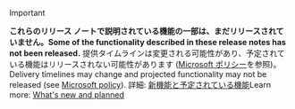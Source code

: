 > [!Important]
> <span data-ttu-id="fc626-101">**これらのリリース ノートで説明されている機能の一部は、まだリリースされていません。**</span><span class="sxs-lookup"><span data-stu-id="fc626-101">**Some of the functionality described in these release notes has not been released.**</span></span> <span data-ttu-id="fc626-102">提供タイムラインは変更される可能性があり、予定されている機能はリリースされない可能性があります ([Microsoft ポリシー](https://go.microsoft.com/fwlink/p/?linkid=2007332)を参照)。</span><span class="sxs-lookup"><span data-stu-id="fc626-102">Delivery timelines may change and projected functionality may not be released (see [Microsoft policy](https://go.microsoft.com/fwlink/p/?linkid=2007332)).</span></span> <span data-ttu-id="fc626-103">詳細: [新機能と予定されている機能](/dynamics365-release-plan/2019wave2/artificial-intelligence/dynamics365-product-insights/planned-features)</span><span class="sxs-lookup"><span data-stu-id="fc626-103">Learn more: [What's new and planned](/dynamics365-release-plan/2019wave2/artificial-intelligence/dynamics365-product-insights/planned-features)</span></span>

